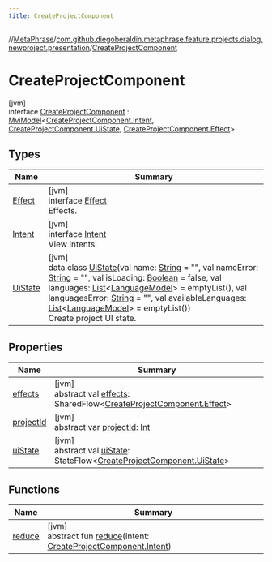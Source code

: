 ```yaml
---
title: CreateProjectComponent
---
```

//[MetaPhrase](../../../index.html)/[com.github.diegoberaldin.metaphrase.feature.projects.dialog.newproject.presentation](../index.html)/[CreateProjectComponent](index.html)



# CreateProjectComponent



[jvm]\
interface [CreateProjectComponent](index.html) : [MviModel](../../com.github.diegoberaldin.metaphrase.core.common.architecture/-mvi-model/index.html)&lt;[CreateProjectComponent.Intent](-intent/index.html), [CreateProjectComponent.UiState](-ui-state/index.html), [CreateProjectComponent.Effect](-effect/index.html)&gt;



## Types


| Name | Summary |
|---|---|
| [Effect](-effect/index.html) | [jvm]<br>interface [Effect](-effect/index.html)<br>Effects. |
| [Intent](-intent/index.html) | [jvm]<br>interface [Intent](-intent/index.html)<br>View intents. |
| [UiState](-ui-state/index.html) | [jvm]<br>data class [UiState](-ui-state/index.html)(val name: [String](https://kotlinlang.org/api/latest/jvm/stdlib/kotlin/-string/index.html) = &quot;&quot;, val nameError: [String](https://kotlinlang.org/api/latest/jvm/stdlib/kotlin/-string/index.html) = &quot;&quot;, val isLoading: [Boolean](https://kotlinlang.org/api/latest/jvm/stdlib/kotlin/-boolean/index.html) = false, val languages: [List](https://kotlinlang.org/api/latest/jvm/stdlib/kotlin.collections/-list/index.html)&lt;[LanguageModel](../../com.github.diegoberaldin.metaphrase.domain.language.data/-language-model/index.html)&gt; = emptyList(), val languagesError: [String](https://kotlinlang.org/api/latest/jvm/stdlib/kotlin/-string/index.html) = &quot;&quot;, val availableLanguages: [List](https://kotlinlang.org/api/latest/jvm/stdlib/kotlin.collections/-list/index.html)&lt;[LanguageModel](../../com.github.diegoberaldin.metaphrase.domain.language.data/-language-model/index.html)&gt; = emptyList())<br>Create project UI state. |


## Properties


| Name | Summary |
|---|---|
| [effects](../../com.github.diegoberaldin.metaphrase.core.common.architecture/-mvi-model/effects.html) | [jvm]<br>abstract val [effects](../../com.github.diegoberaldin.metaphrase.core.common.architecture/-mvi-model/effects.html): SharedFlow&lt;[CreateProjectComponent.Effect](-effect/index.html)&gt; |
| [projectId](project-id.html) | [jvm]<br>abstract var [projectId](project-id.html): [Int](https://kotlinlang.org/api/latest/jvm/stdlib/kotlin/-int/index.html) |
| [uiState](../../com.github.diegoberaldin.metaphrase.core.common.architecture/-mvi-model/ui-state.html) | [jvm]<br>abstract val [uiState](../../com.github.diegoberaldin.metaphrase.core.common.architecture/-mvi-model/ui-state.html): StateFlow&lt;[CreateProjectComponent.UiState](-ui-state/index.html)&gt; |


## Functions


| Name | Summary |
|---|---|
| [reduce](index.html#1887169182%2FFunctions%2F2137835383) | [jvm]<br>abstract fun [reduce](index.html#1887169182%2FFunctions%2F2137835383)(intent: [CreateProjectComponent.Intent](-intent/index.html)) |

